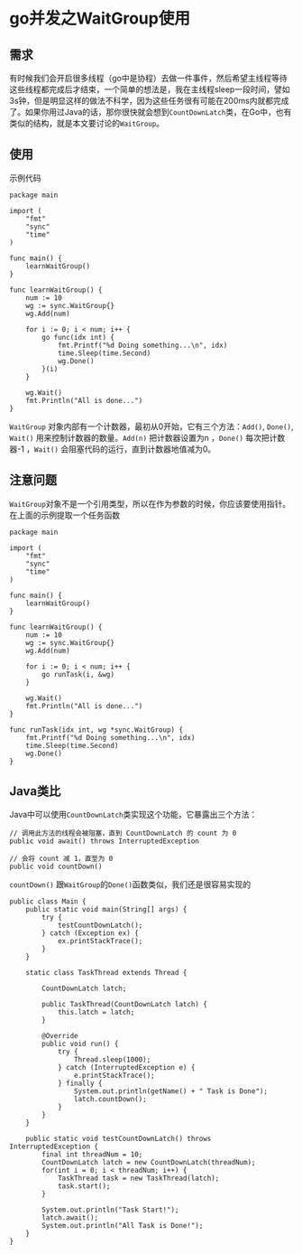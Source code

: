 # go并发之WaitGroup使用

## 需求
有时候我们会开启很多线程（go中是协程）去做一件事件，然后希望主线程等待这些线程都完成后才结束，一个简单的想法是，我在主线程sleep一段时间，譬如3s钟，但是明显这样的做法不科学，因为这些任务很有可能在200ms内就都完成了。如果你用过Java的话，那你很快就会想到`CountDownLatch`类，在Go中，也有类似的结构，就是本文要讨论的`WaitGroup`。

<!-- more -->


## 使用
示例代码
```
package main

import (
	"fmt"
	"sync"
	"time"
)

func main() {
	learnWaitGroup()
}

func learnWaitGroup() {
	num := 10
	wg := sync.WaitGroup{}
	wg.Add(num)

	for i := 0; i < num; i++ {
		go func(idx int) {
			fmt.Printf("%d Doing something...\n", idx)
			time.Sleep(time.Second)
			wg.Done()
		}(i)
	}

	wg.Wait()
	fmt.Println("All is done...")
}
```
`WaitGroup` 对象内部有一个计数器，最初从0开始，它有三个方法：`Add()`, `Done()`, `Wait()` 用来控制计数器的数量。`Add(n)` 把计数器设置为n ，`Done()` 每次把计数器-1 ，`Wait()` 会阻塞代码的运行，直到计数器地值减为0。  


## 注意问题
`WaitGroup`对象不是一个引用类型，所以在作为参数的时候，你应该要使用指针。在上面的示例提取一个任务函数
```
package main

import (
	"fmt"
	"sync"
	"time"
)

func main() {
	learnWaitGroup()
}

func learnWaitGroup() {
	num := 10
	wg := sync.WaitGroup{}
	wg.Add(num)

	for i := 0; i < num; i++ {
		go runTask(i, &wg)
	}

	wg.Wait()
	fmt.Println("All is done...")
}

func runTask(idx int, wg *sync.WaitGroup) {
	fmt.Printf("%d Doing something...\n", idx)
	time.Sleep(time.Second)
	wg.Done()
}
```

## Java类比
Java中可以使用`CountDownLatch`类实现这个功能，它暴露出三个方法：
```
// 调用此方法的线程会被阻塞，直到 CountDownLatch 的 count 为 0
public void await() throws InterruptedException

// 会将 count 减 1，直至为 0
public void countDown() 
```
`countDown()` 跟`WaitGroup`的`Done()`函数类似，我们还是很容易实现的
```
public class Main {
    public static void main(String[] args) {
        try {
            testCountDownLatch();
        } catch (Exception ex) {
            ex.printStackTrace();
        }
    }
    
    static class TaskThread extends Thread {
        
        CountDownLatch latch;
        
        public TaskThread(CountDownLatch latch) {
            this.latch = latch;
        }
        
        @Override
        public void run() {
            try {
                Thread.sleep(1000);
            } catch (InterruptedException e) {
                e.printStackTrace();
            } finally {
                System.out.println(getName() + " Task is Done");
                latch.countDown();
            }
        }
    }

    public static void testCountDownLatch() throws InterruptedException {
        final int threadNum = 10;
        CountDownLatch latch = new CountDownLatch(threadNum);
        for(int i = 0; i < threadNum; i++) {
            TaskThread task = new TaskThread(latch);
            task.start();
        }
        
        System.out.println("Task Start!");
        latch.await();
        System.out.println("All Task is Done!");
    }
}
```
